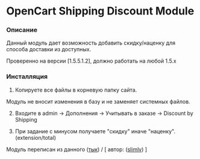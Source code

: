 # OpenCart Shipping Discount Module

### Описание
Данный модуль дает возможность добавить скидку/наценку для способа доставки из доступных.

Проверенно на версии [1.5.5.1.2], должно работать на любой 1.5.x

### Инсталляция

1. Копируете все файлы в корневую папку сайта.

Модуль не вносит изменения в базу и не заменяет системных файлов. 

2. Входите в admin -> Дополнения -> Учитывать в заказе -> Discount by Shipping

3. При задание с минусом получаете "скидку" иначе "наценку".
(extension/total)




Модуль переписан из данного ([тык](http://www.opencart.com/index.php?route=extension/extension/info&extension_id=15252)) / [ автор: ([slimlv](http://www.opencart.com/index.php?route=extension/extension&filter_username=slimlv)) ] 